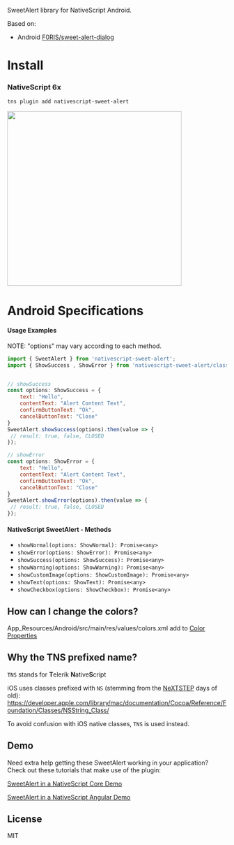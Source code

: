 SweetAlert library for NativeScript Android.

Based on:

- Android [F0RIS/sweet-alert-dialog](https://github.com/F0RIS/sweet-alert-dialog)

# Install

### NativeScript 6x

```bash
tns plugin add nativescript-sweet-alert
```

<img src="android_example.gif" width="400">





# Android Specifications

#### Usage Examples

NOTE: "options" may vary according to each method.

```js
import { SweetAlert } from 'nativescript-sweet-alert';
import { ShowSuccess , ShowError } from 'nativescript-sweet-alert/classes';


// showSuccess
const options: ShowSuccess = {
    text: "Hello",
    contentText: "Alert Content Text",
    confirmButtonText: "Ok",
    cancelButtonText: "Close"
}
SweetAlert.showSuccess(options).then(value => {
 // result: true, false, CLOSED    
});

// showError
const options: ShowError = {
    text: "Hello",
    contentText: "Alert Content Text",
    confirmButtonText: "Ok",
    cancelButtonText: "Close"
}
SweetAlert.showError(options).then(value => {
 // result: true, false, CLOSED    
});

```

#### NativeScript SweetAlert - Methods

- `showNormal(options: ShowNormal): Promise<any>`
- `showError(options: ShowError): Promise<any>`
- `showSuccess(options: ShowSuccess): Promise<any>`
- `showWarning(options: ShowWarning): Promise<any>`
- `showCustomImage(options: ShowCustomImage): Promise<any>`
- `showText(options: ShowText): Promise<any>`
- `showCheckbox(options: ShowCheckbox): Promise<any>`


## How can I change the colors?

App_Resources/Android/src/main/res/values/colors.xml add to [Color Properties](https://github.com/F0RIS/sweet-alert-dialog/blob/master/library/src/main/res/values/colors.xml)


## Why the TNS prefixed name?

`TNS` stands for **T**elerik **N**ative**S**cript

iOS uses classes prefixed with `NS` (stemming from the [NeXTSTEP](https://en.wikipedia.org/wiki/NeXTSTEP) days of old):
https://developer.apple.com/library/mac/documentation/Cocoa/Reference/Foundation/Classes/NSString_Class/

To avoid confusion with iOS native classes, `TNS` is used instead.

## Demo

Need extra help getting these SweetAlert working in your application? Check out these tutorials that make use of the plugin:

[SweetAlert in a NativeScript Core Demo](https://github.com/NazimMertBilgi/nativescript-sweet-alert/blob/master/demo/app/home/home-page.ts)

[SweetAlert in a NativeScript Angular Demo](https://github.com/NazimMertBilgi/nativescript-sweet-alert/blob/master/demo-angular/src/app/home/home.component.ts)

## License

MIT
